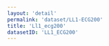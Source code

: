 ```yaml
---
layout: 'detail'
permalink: 'dataset/LL1-ECG200'
title: 'Ll1_ecg200'
datasetID: 'LL1_ECG200'
---
```


